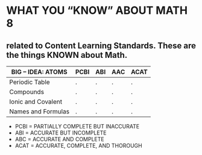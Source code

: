 # WHAT YOU “KNOW” ABOUT MATH 8
## related to Content Learning Standards.  These are the things KNOWN about Math.

BIG – IDEA: ATOMS | PCBI | ABI | AAC | ACAT
--- | --- | --- | --- | --- 
Periodic Table | . | . | . | . 
Compounds | . | . | . | . 
Ionic and Covalent | . | . | . | . 
Names and Formulas | . | . | . | . 

- PCBI = PARTIALLY COMPLETE BUT INACCURATE
- ABI = ACCURATE BUT INCOMPLETE
- ABC = ACCURATE AND COMPLETE
- ACAT = ACCURATE, COMPLETE, AND THOROUGH
